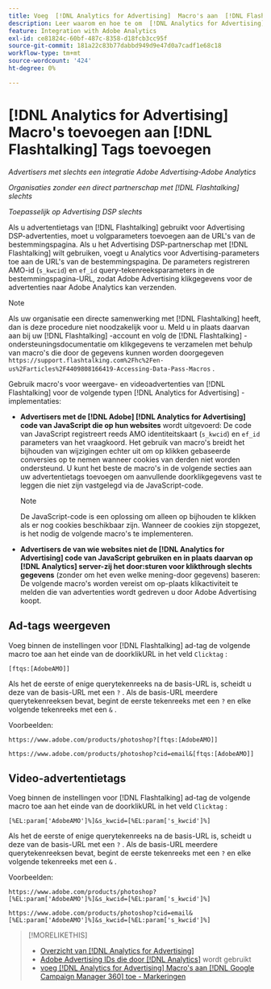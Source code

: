 ```yaml
---
title: Voeg  [!DNL Analytics for Advertising]  Macro's aan  [!DNL Flashtalking]  toe en Markeringen
description: Leer waarom en hoe te om  [!DNL Analytics for Advertising]  macro's aan uw  [!DNL Flashtalking]  toe te voegen en markeringen
feature: Integration with Adobe Analytics
exl-id: ce81824c-60bf-487c-8358-d18fcb3cc95f
source-git-commit: 181a22c83b77dabbd949d9e47d0a7cadf1e68c18
workflow-type: tm+mt
source-wordcount: '424'
ht-degree: 0%

---
```


# [!DNL Analytics for Advertising] Macro&#39;s toevoegen aan [!DNL Flashtalking] Tags toevoegen

*Advertisers met slechts een integratie Adobe Advertising-Adobe Analytics*

*Organisaties zonder een direct partnerschap met [!DNL Flashtalking] slechts*

*Toepasselijk op Advertising DSP slechts*

Als u advertentietags van [!DNL Flashtalking] gebruikt voor Advertising DSP-advertenties, moet u volgparameters toevoegen aan de URL&#39;s van de bestemmingspagina. Als u het Advertising DSP-partnerschap met [!DNL Flashtalking] wilt gebruiken, voegt u Analytics voor Advertising-parameters toe aan de URL&#39;s van de bestemmingspagina. De parameters registreren AMO-id (`s_kwcid`) en `ef_id` query-tekenreeksparameters in de bestemmingspagina-URL, zodat Adobe Advertising klikgegevens voor de advertenties naar Adobe Analytics kan verzenden.

>[!NOTE]
>
>Als uw organisatie een directe samenwerking met [!DNL Flashtalking] heeft, dan is deze procedure niet noodzakelijk voor u. Meld u in plaats daarvan aan bij uw [!DNL Flashtalking] -account en volg de [!DNL Flashtalking] -ondersteuningsdocumentatie om klikgegevens te verzamelen met behulp van macro&#39;s die door de gegevens kunnen worden doorgegeven `https://support.flashtalking.com%2Fhc%2Fen-us%2Farticles%2F4409808166419-Accessing-Data-Pass-Macros` .

Gebruik macro&#39;s voor weergave- en videoadvertenties van [!DNL Flashtalking] voor de volgende typen [!DNL Analytics for Advertising] -implementaties:

* **Advertisers met de [!DNL Adobe] [!DNL Analytics for Advertising] code van JavaScript die op hun websites** wordt uitgevoerd: De code van JavaScript registreert reeds AMO identiteitskaart (`s_kwcid`) en `ef_id` parameters van het vraagkoord. Het gebruik van macro&#39;s breidt het bijhouden van wijzigingen echter uit om op klikken gebaseerde conversies op te nemen wanneer cookies van derden niet worden ondersteund. U kunt het beste de macro&#39;s in de volgende secties aan uw advertentietags toevoegen om aanvullende doorklikgegevens vast te leggen die niet zijn vastgelegd via de JavaScript-code.

  >[!NOTE]
  >
  >De JavaScript-code is een oplossing om alleen op bijhouden te klikken als er nog cookies beschikbaar zijn. Wanneer de cookies zijn stopgezet, is het nodig de volgende macro&#39;s te implementeren.

* **Advertisers de van wie websites niet de [!DNL Analytics for Advertising] code van JavaScript gebruiken en in plaats daarvan op [!DNL Analytics] server-zij het door:sturen voor klikthrough slechts gegevens** (zonder om het even welke mening-door gegevens) baseren: De volgende macro&#39;s worden vereist om op-plaats klikactiviteit te melden die van advertenties wordt gedreven u door Adobe Advertising koopt.

## Ad-tags weergeven

Voeg binnen de instellingen voor [!DNL Flashtalking] ad-tag de volgende macro toe aan het einde van de doorklikURL in het veld `Clicktag` :

```
[ftqs:[AdobeAMO]]
```

Als het de eerste of enige querytekenreeks na de basis-URL is, scheidt u deze van de basis-URL met een `?` . Als de basis-URL meerdere querytekenreeksen bevat, begint de eerste tekenreeks met een `?` en elke volgende tekenreeks met een `&` .

Voorbeelden:

`https://www.adobe.com/products/photoshop?[ftqs:[AdobeAMO]]`

`https://www.adobe.com/products/photoshop?cid=email&[ftqs:[AdobeAMO]]`

## Video-advertentietags

Voeg binnen de instellingen voor [!DNL Flashtalking] ad-tag de volgende macro toe aan het einde van de doorklikURL in het veld `Clicktag` :

```
[%EL:param['AdobeAMO']%]&s_kwcid=[%EL:param['s_kwcid']%]
```

Als het de eerste of enige querytekenreeks na de basis-URL is, scheidt u deze van de basis-URL met een `?` . Als de basis-URL meerdere querytekenreeksen bevat, begint de eerste tekenreeks met een `?` en elke volgende tekenreeks met een `&` .

Voorbeelden:

`https://www.adobe.com/products/photoshop?[%EL:param['AdobeAMO']%]&s_kwcid=[%EL:param['s_kwcid']%]`

`https://www.adobe.com/products/photoshop?cid=email&[%EL:param['AdobeAMO']%]&s_kwcid=[%EL:param['s_kwcid']%]`

>[!MORELIKETHIS]
>
>* [ Overzicht van  [!DNL Analytics for Advertising]](overview.md)
>* [ Adobe Advertising IDs die door  [!DNL Analytics]](/help/integrations/analytics/ids.md) wordt gebruikt
>* [ voeg  [!DNL Analytics for Advertising]  Macro&#39;s aan  [!DNL Google Campaign Manager 360]  toe - Markeringen ](/help/integrations/analytics/macros-google-campaign-manager.md)

